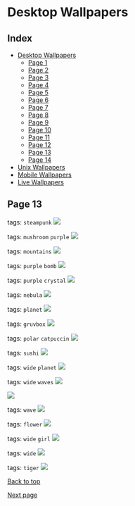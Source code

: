 # Desktop Wallpapers

## Index

- [Desktop Wallpapers](https://github.com/D3Ext/aesthetic-wallpapers/blob/main/pages/Desktop.md#desktop-wallpapers)
  - [Page 1](https://github.com/D3Ext/aesthetic-wallpapers/blob/main/pages/Page1.md)
  - [Page 2](https://github.com/D3Ext/aesthetic-wallpapers/blob/main/pages/Page2.md)
  - [Page 3](https://github.com/D3Ext/aesthetic-wallpapers/blob/main/pages/Page3.md)
  - [Page 4](https://github.com/D3Ext/aesthetic-wallpapers/blob/main/pages/Page4.md)
  - [Page 5](https://github.com/D3Ext/aesthetic-wallpapers/blob/main/pages/Page5.md)
  - [Page 6](https://github.com/D3Ext/aesthetic-wallpapers/blob/main/pages/Page6.md)
  - [Page 7](https://github.com/D3Ext/aesthetic-wallpapers/blob/main/pages/Page7.md)
  - [Page 8](https://github.com/D3Ext/aesthetic-wallpapers/blob/main/pages/Page8.md)
  - [Page 9](https://github.com/D3Ext/aesthetic-wallpapers/blob/main/pages/Page9.md)
  - [Page 10](https://github.com/D3Ext/aesthetic-wallpapers/blob/main/pages/Page10.md)
  - [Page 11](https://github.com/D3Ext/aesthetic-wallpapers/blob/main/pages/Page11.md)
  - [Page 12](https://github.com/D3Ext/aesthetic-wallpapers/blob/main/pages/Page12.md)
  - [Page 13](https://github.com/D3Ext/aesthetic-wallpapers/blob/main/pages/Page13.md)
  - [Page 14](https://github.com/D3Ext/aesthetic-wallpapers/blob/main/pages/Page14.md)
- [Unix Wallpapers](https://github.com/D3Ext/aesthetic-wallpapers/blob/main/pages/Unix.md)
- [Mobile Wallpapers](https://github.com/D3Ext/aesthetic-wallpapers/blob/main/pages/Mobile.md#mobile-wallpapers)
- [Live Wallpapers](https://github.com/D3Ext/aesthetic-wallpapers/blob/main/pages/Live.md#live-wallpapers)

## Page 13

tags: `steampunk`
<img src="https://raw.githubusercontent.com/D3Ext/aesthetic-wallpapers/main/images/mocha_steampunk.jpg">

tags: `mushroom` `purple`
<img src="https://raw.githubusercontent.com/D3Ext/aesthetic-wallpapers/main/images/mushroom-purple.png">

tags: `mountains`
<img src="https://raw.githubusercontent.com/D3Ext/aesthetic-wallpapers/main/images/oled-mountains.jpg">

tags: `purple` `bomb`
<img src="https://raw.githubusercontent.com/D3Ext/aesthetic-wallpapers/main/images/purple-bomb.png">

tags: `purple` `crystal`
<img src="https://raw.githubusercontent.com/D3Ext/aesthetic-wallpapers/main/images/purple-crystal.png">

tags: `nebula`
<img src="https://raw.githubusercontent.com/D3Ext/aesthetic-wallpapers/main/images/wide_nebula.png">

tags: `planet`
<img src="https://raw.githubusercontent.com/D3Ext/aesthetic-wallpapers/main/images/alien_planet.jpeg">

tags: `gruvbox`
<img src="https://raw.githubusercontent.com/D3Ext/aesthetic-wallpapers/main/images/dopesmoker_gruvbox.png">

tags: `polar` `catpuccin`
<img src="https://raw.githubusercontent.com/D3Ext/aesthetic-wallpapers/main/images/polar_catppuccin.png">

tags: `sushi`
<img src="https://raw.githubusercontent.com/D3Ext/aesthetic-wallpapers/main/images/sushi_dark.png">

tags: `wide` `planet`
<img src="https://raw.githubusercontent.com/D3Ext/aesthetic-wallpapers/main/images/wide_alien_planet.jpeg">

tags: `wide` `waves`
<img src="https://raw.githubusercontent.com/D3Ext/aesthetic-wallpapers/main/images/wide_shiny_waves.png">

<img src="https://raw.githubusercontent.com/D3Ext/aesthetic-wallpapers/main/images/lana_silhouette.png">

tags: `wave`
<img src="https://raw.githubusercontent.com/D3Ext/aesthetic-wallpapers/main/images/wave_black.png">

tags: `flower`
<img src="https://raw.githubusercontent.com/D3Ext/aesthetic-wallpapers/main/images/flower_tokyo.png">

tags: `wide` `girl`
<img src="https://raw.githubusercontent.com/D3Ext/aesthetic-wallpapers/main/images/wide-girl.png">

tags: `wide`
<img src="https://raw.githubusercontent.com/D3Ext/aesthetic-wallpapers/main/images/yh.png">

tags: `tiger`
<img src="https://raw.githubusercontent.com/D3Ext/aesthetic-wallpapers/main/images/tiger-gray.jpg">

[Back to top](#Index)

[Next page](https://github.com/D3Ext/aesthetic-wallpapers/blob/main/pages/Page14.md)
